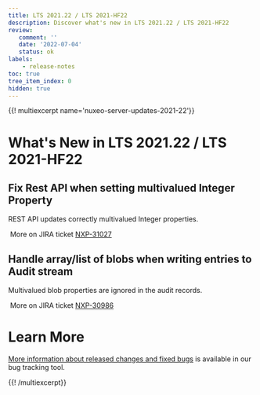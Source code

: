 ```yaml
---
title: LTS 2021.22 / LTS 2021-HF22
description: Discover what's new in LTS 2021.22 / LTS 2021-HF22
review:
   comment: ''
   date: '2022-07-04'
   status: ok
labels:
    - release-notes
toc: true
tree_item_index: 0
hidden: true
---
```


{{! multiexcerpt name='nuxeo-server-updates-2021-22'}}
# What's New in LTS 2021.22 / LTS 2021-HF22

## Fix Rest API when setting multivalued Integer Property

REST API updates correctly multivalued Integer properties.

<i class=fa fa-long-arrow-right aria-hidden=true></i>&nbsp;More on JIRA ticket [NXP-31027](https://jira.nuxeo.com/browse/NXP-31027)

## Handle array/list of blobs when writing entries to Audit stream

Multivalued blob properties are ignored in the audit records.

<i class=fa fa-long-arrow-right aria-hidden=true></i>&nbsp;More on JIRA ticket [NXP-30986](https://jira.nuxeo.com/browse/NXP-30986)


# Learn More

[More information about released changes and fixed bugs](https://jira.nuxeo.com/secure/ReleaseNote.jspa?projectId=10011&version=21699) is available in our bug tracking tool.

{{! /multiexcerpt}}
